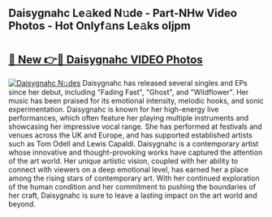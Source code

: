 ## Daisygnahc Le𝚊ked N𝚞de - Part-NHw Video Photos - Hot Onlyf𝚊ns Le𝚊ks oIjpm

# <h2><a href="http://ac32813.deff.icu/?id=Daisygnahc">🔗 New 👉🔴 Daisygnahc VIDEO Photos</a></h2>

[![Daisygnahc N𝚞des](https://i.imgur.com/rIISA9y.gif)](http://ac32813.deff.icu/?id=Daisygnahc)
Daisygnahc has released several singles and EPs since her debut, including "Fading Fast", "Ghost", and "Wildflower". Her music has been praised for its emotional intensity, melodic hooks, and sonic experimentation. Daisygnahc is known for her high-energy live performances, which often feature her playing multiple instruments and showcasing her impressive vocal range. She has performed at festivals and venues across the UK and Europe, and has supported established artists such as Tom Odell and Lewis Capaldi. Daisygnahc is a contemporary artist whose innovative and thought-provoking works have captured the attention of the art world. Her unique artistic vision, coupled with her ability to connect with viewers on a deep emotional level, has earned her a place among the rising stars of contemporary art. With her continued exploration of the human condition and her commitment to pushing the boundaries of her craft, Daisygnahc is sure to leave a lasting impact on the art world and beyond.
